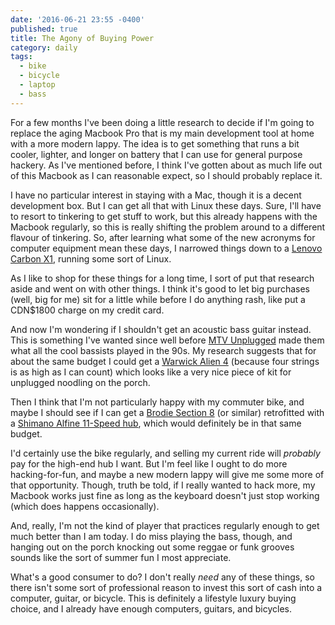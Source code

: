 ```yaml
---
date: '2016-06-21 23:55 -0400'
published: true
title: The Agony of Buying Power
category: daily
tags:
  - bike
  - bicycle
  - laptop
  - bass
---
```

For a few months I've been doing a little research to decide if I'm going to replace the aging Macbook Pro that is my main development tool at home with a more modern lappy. The idea is to get something that runs a bit cooler, lighter, and longer on battery that I can use for general purpose hackery. As I've mentioned before, I think I've gotten about as much life out of this Macbook as I can reasonable expect, so I should probably replace it.

I have no particular interest in staying with a Mac, though it is a decent development box. But I can get all that with Linux these days. Sure, I'll have to resort to tinkering to get stuff to work, but this already happens with the Macbook regularly, so this is really shifting the problem around to a different flavour of tinkering. So, after learning what some of the new acronyms for computer equipment mean these days, I narrowed things down to a [Lenovo Carbon X1](http://shop.lenovo.com/ca/en/laptops/thinkpad/x-series/x1-carbon-4/), running some sort of Linux.

<a name="more"></a>

As I like to shop for these things for a long time, I sort of put that research aside and went on with other things. I think it's good to let big purchases (well, big for me) sit for a little while before I do anything rash, like put a CDN$1800 charge on my credit card.

And now I'm wondering if I shouldn't get an acoustic bass guitar instead. This is something I've wanted since well before [MTV Unplugged](https://en.wikipedia.org/wiki/MTV_Unplugged) made them what all the cool bassists played in the 90s. My research suggests that for about the same budget I could get a [Warwick Alien 4](http://www.warwickbass.com/en/Warwick---Products--Acoustic-Bass-Guitars--Alien-Acoustic--Warwick-Alien--4-string--Pictures.html) (because four strings is as high as I can count) which looks like a very nice piece of kit for unplugged noodling on the porch.

Then I think that I'm not particularly happy with my commuter bike, and maybe I should see if I can get a [Brodie Section 8](http://www.brodiebikes.com/2016/bikes/section_8.php) (or similar) retrofitted with a [Shimano Alfine 11-Speed hub](http://sheldonbrown.com/alfine-11.html), which would definitely be in that same budget.

I'd certainly use the bike regularly, and selling my current ride will _probably_ pay for the high-end hub I want. But I'm feel like I ought to do more hacking-for-fun, and maybe a new modern lappy will give me some more of that opportunity. Though, truth be told, if I really wanted to hack more, my Macbook works just fine as long as the keyboard doesn't just stop working (which does happens occasionally).

And, really, I'm not the kind of player that practices regularly enough to get much better than I am today. I do miss playing the bass, though, and hanging out on the porch knocking out some reggae or funk grooves sounds like the sort of summer fun I most appreciate.

What's a good consumer to do? I don't really _need_ any of these things, so there isn't some sort of professional reason to invest this sort of cash into a computer, guitar, or bicycle. This is definitely a lifestyle luxury buying choice, and I already have enough computers, guitars, and bicycles.
